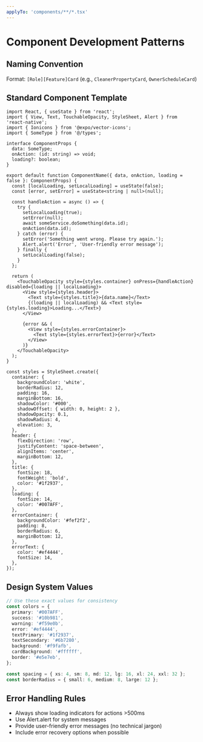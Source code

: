 ```yaml
---
applyTo: 'components/**/*.tsx'
---
```


# Component Development Patterns

## Naming Convention

Format: `[Role][Feature]Card` (e.g., `CleanerPropertyCard`, `OwnerScheduleCard`)

## Standard Component Template

```tsx
import React, { useState } from 'react';
import { View, Text, TouchableOpacity, StyleSheet, Alert } from 'react-native';
import { Ionicons } from '@expo/vector-icons';
import { SomeType } from '@/types';

interface ComponentProps {
  data: SomeType;
  onAction: (id: string) => void;
  loading?: boolean;
}

export default function ComponentName({ data, onAction, loading = false }: ComponentProps) {
  const [localLoading, setLocalLoading] = useState(false);
  const [error, setError] = useState<string | null>(null);

  const handleAction = async () => {
    try {
      setLocalLoading(true);
      setError(null);
      await someService.doSomething(data.id);
      onAction(data.id);
    } catch (error) {
      setError('Something went wrong. Please try again.');
      Alert.alert('Error', 'User-friendly error message');
    } finally {
      setLocalLoading(false);
    }
  };

  return (
    <TouchableOpacity style={styles.container} onPress={handleAction} disabled={loading || localLoading}>
      <View style={styles.header}>
        <Text style={styles.title}>{data.name}</Text>
        {(loading || localLoading) && <Text style={styles.loading}>Loading...</Text>}
      </View>
      
      {error && (
        <View style={styles.errorContainer}>
          <Text style={styles.errorText}>{error}</Text>
        </View>
      )}
    </TouchableOpacity>
  );
}

const styles = StyleSheet.create({
  container: {
    backgroundColor: 'white',
    borderRadius: 12,
    padding: 16,
    marginBottom: 16,
    shadowColor: '#000',
    shadowOffset: { width: 0, height: 2 },
    shadowOpacity: 0.1,
    shadowRadius: 4,
    elevation: 3,
  },
  header: {
    flexDirection: 'row',
    justifyContent: 'space-between',
    alignItems: 'center',
    marginBottom: 12,
  },
  title: {
    fontSize: 18,
    fontWeight: 'bold',
    color: '#1f2937',
  },
  loading: {
    fontSize: 14,
    color: '#007AFF',
  },
  errorContainer: {
    backgroundColor: '#fef2f2',
    padding: 8,
    borderRadius: 6,
    marginBottom: 12,
  },
  errorText: {
    color: '#ef4444',
    fontSize: 14,
  },
});
```

## Design System Values

```typescript
// Use these exact values for consistency
const colors = {
  primary: '#007AFF',
  success: '#10b981',
  warning: '#f59e0b',
  error: '#ef4444',
  textPrimary: '#1f2937',
  textSecondary: '#6b7280',
  background: '#f9fafb',
  cardBackground: '#ffffff',
  border: '#e5e7eb',
};

const spacing = { xs: 4, sm: 8, md: 12, lg: 16, xl: 24, xxl: 32 };
const borderRadius = { small: 6, medium: 8, large: 12 };
```

## Error Handling Rules

- Always show loading indicators for actions >500ms
- Use Alert.alert for system messages
- Provide user-friendly error messages (no technical jargon)
- Include error recovery options when possible
